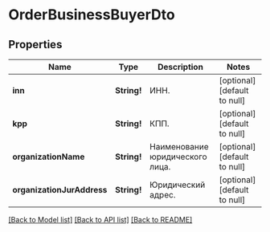 # OrderBusinessBuyerDto

## Properties
Name | Type | Description | Notes
------------ | ------------- | ------------- | -------------
**inn** | **String!** | ИНН. | [optional] [default to null]
**kpp** | **String!** | КПП. | [optional] [default to null]
**organizationName** | **String!** | Наименование юридического лица. | [optional] [default to null]
**organizationJurAddress** | **String!** | Юридический адрес. | [optional] [default to null]

[[Back to Model list]](../README.md#documentation-for-models) [[Back to API list]](../README.md#documentation-for-api-endpoints) [[Back to README]](../README.md)


